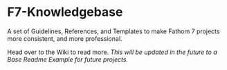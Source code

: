 # F7-Knowledgebase
A set of Guidelines, References, and Templates to make Fathom 7 projects more consistent, and more professional.

Head over to the Wiki to read more. *This will be updated in the future to a Base Readme Example for future projects.*
